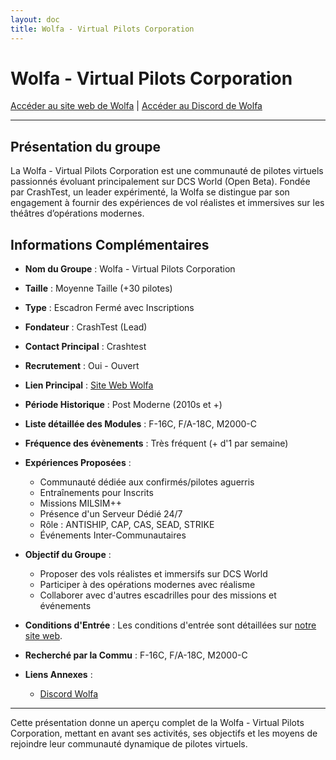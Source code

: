 ```yaml
---
layout: doc
title: Wolfa - Virtual Pilots Corporation
---
```


# Wolfa - Virtual Pilots Corporation

[Accéder au site web de Wolfa](http://www.wolfa.fr/) | [Accéder au Discord de Wolfa](https://discord.gg/NWCjCKpenU)

---

## Présentation du groupe

La Wolfa - Virtual Pilots Corporation est une communauté de pilotes virtuels passionnés évoluant principalement sur DCS World (Open Beta). Fondée par CrashTest, un leader expérimenté, la Wolfa se distingue par son engagement à fournir des expériences de vol réalistes et immersives sur les théâtres d’opérations modernes.

## Informations Complémentaires

- **Nom du Groupe** : Wolfa - Virtual Pilots Corporation
- **Taille** : Moyenne Taille (+30 pilotes)
- **Type** : Escadron Fermé avec Inscriptions
- **Fondateur** : CrashTest (Lead)
- **Contact Principal** : Crashtest
- **Recrutement** : Oui - Ouvert
- **Lien Principal** : [Site Web Wolfa](http://www.wolfa.fr/)
- **Période Historique** : Post Moderne (2010s et +)
- **Liste détaillée des Modules** : F-16C, F/A-18C, M2000-C
- **Fréquence des évènements** : Très fréquent (+ d'1 par semaine)
- **Expériences Proposées** :
  - Communauté dédiée aux confirmés/pilotes aguerris
  - Entraînements pour Inscrits
  - Missions MILSIM++
  - Présence d'un Serveur Dédié 24/7
  - Rôle : ANTISHIP, CAP, CAS, SEAD, STRIKE
  - Événements Inter-Communautaires

- **Objectif du Groupe** :
  - Proposer des vols réalistes et immersifs sur DCS World
  - Participer à des opérations modernes avec réalisme
  - Collaborer avec d'autres escadrilles pour des missions et événements

- **Conditions d'Entrée** : Les conditions d'entrée sont détaillées sur [notre site web](http://www.wolfa.fr/).

- **Recherché par la Commu** : F-16C, F/A-18C, M2000-C

- **Liens Annexes** :
  - [Discord Wolfa](https://discord.gg/NWCjCKpenU)

---

Cette présentation donne un aperçu complet de la Wolfa - Virtual Pilots Corporation, mettant en avant ses activités, ses objectifs et les moyens de rejoindre leur communauté dynamique de pilotes virtuels.